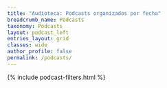 ```yaml
---
title: "Audioteca: Podcasts organizados por fecha"
breadcrumb_name: Podcasts
taxonomy: Podcasts
layout: podcast_left
entries_layout: grid
classes: wide
author_profile: false
permalink: /podcasts/  
---
```


{% include podcast-filters.html %}




